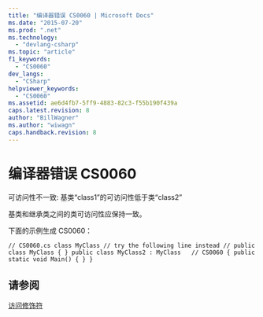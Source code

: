 ```yaml
---
title: "编译器错误 CS0060 | Microsoft Docs"
ms.date: "2015-07-20"
ms.prod: ".net"
ms.technology: 
  - "devlang-csharp"
ms.topic: "article"
f1_keywords: 
  - "CS0060"
dev_langs: 
  - "CSharp"
helpviewer_keywords: 
  - "CS0060"
ms.assetid: ae6d4fb7-5ff9-4883-82c3-f55b190f439a
caps.latest.revision: 8
author: "BillWagner"
ms.author: "wiwagn"
caps.handback.revision: 8
---
```

# 编译器错误 CS0060
可访问性不一致: 基类“class1”的可访问性低于类“class2”  
  
 基类和继承类之间的类可访问性应保持一致。  
  
 下面的示例生成 CS0060：  
  
```  
// CS0060.cs class MyClass // try the following line instead // public class MyClass { } public class MyClass2 : MyClass   // CS0060 { public static void Main() { } }  
```  
  
## 请参阅  
 [访问修饰符](../../csharp/programming-guide/classes-and-structs/access-modifiers.md)